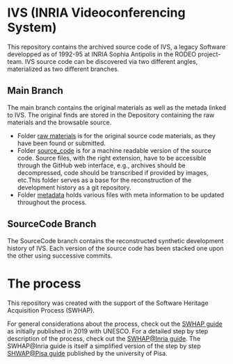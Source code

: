 # IVS (INRIA Videoconferencing System)

This repository contains the archived source code of IVS, a legacy Software developped as of 1992-95 at INRIA Sophia Antipolis in the RODEO project-team. 
IVS source code can be discovered via two different angles, materialized as two different branches. 

## Main Branch

The main branch contains the original materials as well as the metada linked to IVS. 
The original finds are stored in the Depository containing the raw materials and the browsable source.
- Folder [raw materials](./raw_materials) is for the original source code materials, as they have been found or submitted.
- Folder [source_code](./source_code) is for a machine readable version of the source code. Source files, with the right extension, have to be accessible through the GitHub web interface, e.g., archives should be decompressed, code should be transcribed if provided by images, etc.This folder serves as a base for the reconstruction of the development history as a git repository.
- Folder [metadata](/.metadata) holds various files with meta information to be updated throughout the process. 


## SourceCode Branch
The SourceCode branch contains the reconstructed synthetic development history of IVS. 
Each version of the source code has been stacked one upon the other using successive commits. 


# The process

This repository was created with the support of the Software Heritage Acquisition Process (SWHAP).

For general considerations about the process, check out the [SWHAP guide](https://www.softwareheritage.org/swhap/) as initially published in 2019 with UNESCO.
For a detailed step by step description of the process, check out the [SWHAP@Inria guide](https://github.com/mathfichen/swhapguide). The SWHAP@Inria guide is itself a simplified version of the step by step [SHWAP@Pisa guide](https://github.com/SoftwareHeritage/swhapguide/blob/master/SWHAP%40Pisa.pdf) published by the university of Pisa.




